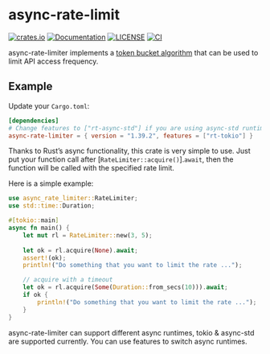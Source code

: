 # async-rate-limit

[![crates.io](https://img.shields.io/crates/v/async-rate-limiter.svg)](https://crates.io/crates/async-rate-limiter)
[![Documentation](https://docs.rs/async-rate-limiter/badge.svg)](https://docs.rs/async-rate-limiter)
[![LICENSE](https://img.shields.io/badge/license-MIT-blue.svg)](LICENSE)
[![CI](https://github.com/mindeng/async-rate-limiter/actions/workflows/rust.yml/badge.svg)](https://github.com/mindeng/async-rate-limiter/actions)

async-rate-limiter implements a [token bucket
algorithm](https://en.wikipedia.org/wiki/Token_bucket) that can be used to
limit API access frequency.

## Example

Update your `Cargo.toml`:

```toml
[dependencies]
# Change features to ["rt-async-std"] if you are using async-std runtime.
async-rate-limiter = { version = "1.39.2", features = ["rt-tokio"] }
```

Thanks to Rust’s async functionality, this crate is very simple to use.
Just put your function call after [`RateLimiter::acquire()`].`await`, then
the function will be called with the specified rate limit.

Here is a simple example:

```rust
use async_rate_limiter::RateLimiter;
use std::time::Duration;

#[tokio::main]
async fn main() {
    let mut rl = RateLimiter::new(3, 5);
    
    let ok = rl.acquire(None).await;
    assert!(ok);
    println!("Do something that you want to limit the rate ...");

    // acquire with a timeout
    let ok = rl.acquire(Some(Duration::from_secs(10))).await;
    if ok {
        println!("Do something that you want to limit the rate ...");
    }
}

```

async-rate-limiter can support different async runtimes, tokio & async-std
are supported currently. You can use features to switch async runtimes.
